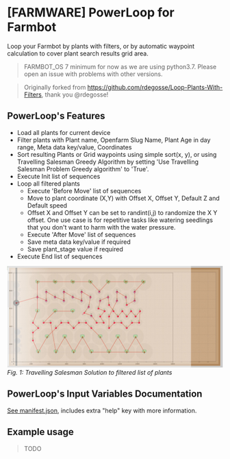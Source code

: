 # [FARMWARE] PowerLoop for Farmbot

Loop your Farmbot by plants with filters, or by automatic waypoint calculation to cover plant search results grid area.

> FARMBOT_OS 7 minimum for now as we are using python3.7. Please open an issue with problems with other versions.

> Originally forked from https://github.com/rdegosse/Loop-Plants-With-Filters, thank you @rdegosse!


## PowerLoop's Features

- Load all plants for current device
- Filter plants with Plant name, Openfarm Slug Name, Plant Age in day range, Meta data key/value, Coordinates
- Sort resulting Plants or Grid waypoints using simple sort(x, y), or using Travelling Salesman Greedy Algorithm by setting 'Use Travelling Salesman Problem Greedy algorithm' to 'True'.
- Execute Init list of sequences
- Loop all filtered plants
    - Execute 'Before Move' list of sequences
    - Move to plant coordinate (X,Y) with Offset X, Offset Y, Default Z and Default speed
    - Offset X and Offset Y can be set to randint(i,j) to randomize the X Y offset. One use case is for repetitive tasks like watering seedlings that you don't want to harm with the water pressure.
    - Execute 'After Move' list of sequences
    - Save meta data key/value if required
    - Save plant_stage value if required
- Execute End list of sequences

![Travelling Salesman Solution](tsp_greedy_farmware_screenshot.jpg)
*Fig. 1: Travelling Salesman Solution to filtered list of plants*


## PowerLoop's Input Variables Documentation

[See manifest.json](manifest.json), includes extra "help" key with more information.

## Example usage

> TODO